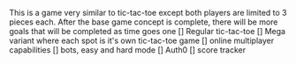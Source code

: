 This is a game very similar to tic-tac-toe except both players are limited to 3 pieces each. 
After the base game concept is complete, there will be more goals that will be completed as time goes one
[] Regular tic-tac-toe
[] Mega variant where each spot is it's own tic-tac-toe game
[] online multiplayer capabilities
[] bots, easy and hard mode
[] Auth0
[] score tracker